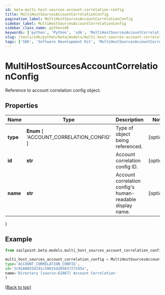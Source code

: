 ```yaml
---
id: beta-multi-host-sources-account-correlation-config
title: MultiHostSourcesAccountCorrelationConfig
pagination_label: MultiHostSourcesAccountCorrelationConfig
sidebar_label: MultiHostSourcesAccountCorrelationConfig
sidebar_class_name: pythonsdk
keywords: ['python', 'Python', 'sdk', 'MultiHostSourcesAccountCorrelationConfig', 'BetaMultiHostSourcesAccountCorrelationConfig'] 
slug: /tools/sdk/python/beta/models/multi-host-sources-account-correlation-config
tags: ['SDK', 'Software Development Kit', 'MultiHostSourcesAccountCorrelationConfig', 'BetaMultiHostSourcesAccountCorrelationConfig']
---
```


# MultiHostSourcesAccountCorrelationConfig

Reference to account correlation config object.

## Properties

Name | Type | Description | Notes
------------ | ------------- | ------------- | -------------
**type** |  **Enum** [  'ACCOUNT_CORRELATION_CONFIG' ] | Type of object being referenced. | [optional] 
**id** | **str** | Account correlation config ID. | [optional] 
**name** | **str** | Account correlation config's human-readable display name. | [optional] 
}

## Example

```python
from sailpoint.beta.models.multi_host_sources_account_correlation_config import MultiHostSourcesAccountCorrelationConfig

multi_host_sources_account_correlation_config = MultiHostSourcesAccountCorrelationConfig(
type='ACCOUNT_CORRELATION_CONFIG',
id='2c9180855d191c59015d28583727245a',
name='Directory [source-62867] Account Correlation'
)

```
[[Back to top]](#) 

